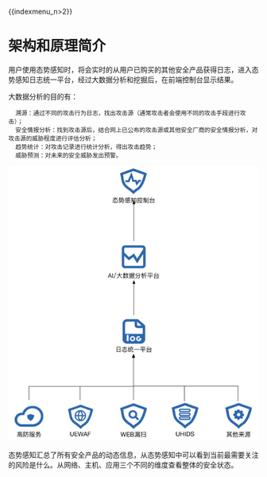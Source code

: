 {{indexmenu_n>2}}

# 架构和原理简介

用户使用态势感知时，将会实时的从用户已购买的其他安全产品获得日志，进入态势感知日志统一平台，经过大数据分析和挖掘后，在前端控制台显示结果。

大数据分析的目的有：

``` 
  溯源：通过不同的攻击行为日志，找出攻击源（通常攻击者会使用不同的攻击手段进行攻击）；
  安全情报分析：找到攻击源后，结合网上已公布的攻击源或其他安全厂商的安全情报分析，对攻击源的威胁程度进行评估分析；
  趋势统计：对攻击记录进行统计分析，得出攻击趋势；
  威胁预测：对未来的安全威胁发出预警。
```

![](images/%E6%80%81%E5%8A%BF%E6%84%9F%E7%9F%A5%E6%9E%B6%E6%9E%84%E5%9B%BE.png)

态势感知汇总了所有安全产品的动态信息，从态势感知中可以看到当前最需要关注的风险是什么。从网络、主机、应用三个不同的维度查看整体的安全状态。

